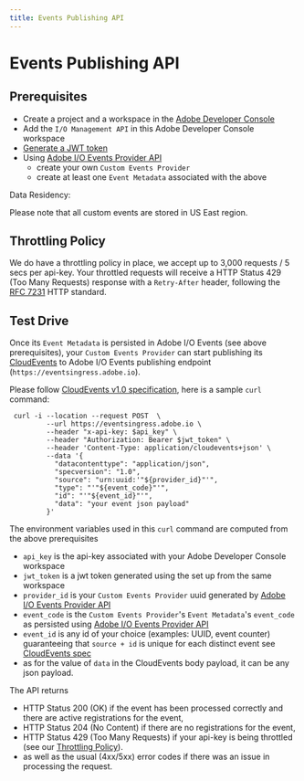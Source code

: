 ```yaml
---
title: Events Publishing API
---
```


# Events Publishing API

## Prerequisites

* Create a project and a workspace in the [Adobe Developer Console](/developer-console/docs/guides/projects/projects-empty/)
* Add the `I/O Management API` in this Adobe Developer Console workspace 
* [Generate a JWT token](/developer-console/docs/guides/credentials/)
* Using [Adobe I/O Events Provider API](provider_api.md) 
   * create your own `Custom Events Provider`
   * create at least one `Event Metadata` associated with the above

<InlineAlert variant="help" slots="header, text1" />

Data Residency:

Please note that all custom events are stored in US East region. 

## Throttling Policy

We do have a throttling policy in place, we accept up to 3,000 requests / 5 secs per api-key.
Your throttled requests will receive a HTTP Status 429 (Too Many Requests) response 
with a `Retry-After` header, following the [RFC 7231](https://tools.ietf.org/html/rfc7231#section-7.1.3) HTTP standard.

## Test Drive

Once its `Event Metadata` is persisted in Adobe I/O Events (see above prerequisites),
your `Custom Events Provider` can start publishing its 
[CloudEvents]( https://cloudevents.io) to Adobe I/O Events publishing endpoint (`https://eventsingress.adobe.io`).

Please follow [CloudEvents v1.0 specification](https://github.com/cloudevents/spec/blob/v1.0/spec.md), 
here is a sample `curl` command:

     curl -i --location --request POST  \
             --url https://eventsingress.adobe.io \
             --header "x-api-key: $api_key" \
             --header "Authorization: Bearer $jwt_token" \
             --header 'Content-Type: application/cloudevents+json' \
             --data '{
               "datacontenttype": "application/json",
               "specversion": "1.0",
               "source": "urn:uuid:'"${provider_id}"'",
               "type": "'"${event_code}"'",
               "id": "'"${event_id}"'",
               "data": "your event json payload"
             }'


The environment variables used in this `curl` command are computed from the above prerequisites
* `api_key` is the api-key associated with your Adobe Developer Console workspace
* `jwt_token` is a jwt token generated using the set up from the same workspace
* `provider_id` is your `Custom Events Provider` uuid generated by [Adobe I/O Events Provider API](../api/provider_api.md)
* `event_code` is the `Custom Events Provider`'s `Event Metadata`'s `event_code` as persisted using [Adobe I/O Events Provider API](../api/provider_api.md)
* `event_id` is any id of your choice (examples: UUID, event counter) guaranteeing that `source + id` is unique 
for each distinct event see [CloudEvents spec](https://github.com/cloudevents/spec/blob/v1.0/spec.md#id)
*  as for the value of `data` in the CloudEvents body payload, it can be any json payload.

The API returns
* HTTP Status 200 (OK) if the event has been processed correctly and there are active registrations for the event,
* HTTP Status 204 (No Content) if there are no registrations for the event,
* HTTP Status 429 (Too Many Requests) if your api-key is being throttled (see our [Throttling Policy](#throttling-policy)).
* as well as the usual (4xx/5xx) error codes if there was an issue in processing the request.
